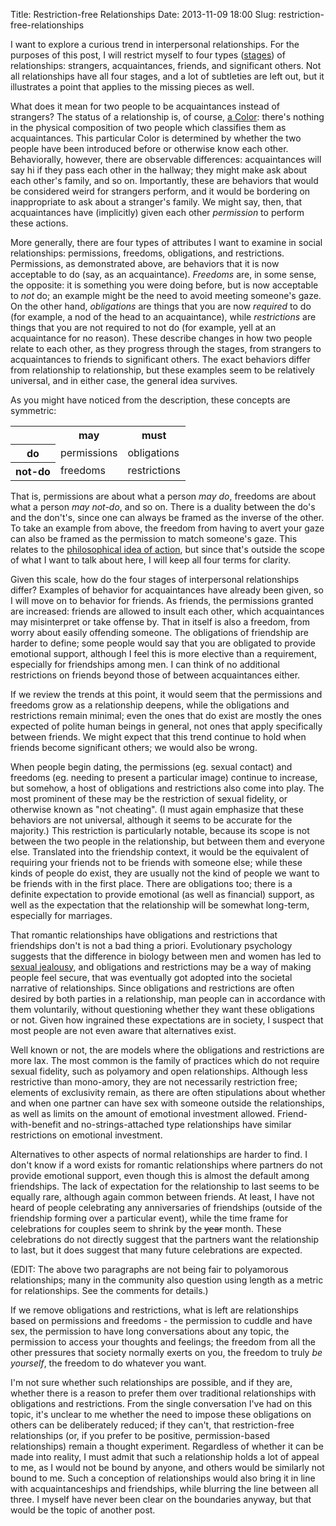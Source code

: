 Title: Restriction-free Relationships
Date: 2013-11-09 18:00
Slug: restriction-free-relationships

I want to explore a curious trend in interpersonal relationships. For the purposes of this post, I will restrict myself to four types ([stages](http://en.wikipedia.org/wiki/Interpersonal_relationship#Development)) of relationships: strangers, acquaintances, friends, and significant others. Not all relationships have all four stages, and a lot of subtleties are left out, but it illustrates a point that applies to the missing pieces as well.

What does it mean for two people to be acquaintances instead of strangers? The status of a relationship is, of course, [a Color](http://justinnhli.com/posts/2013/11/invisible-colors.html): there's nothing in the physical composition of two people which classifies them as acquaintances. This particular Color is determined by whether the two people have been introduced before or otherwise know each other. Behaviorally, however, there are observable differences: acquaintances will say hi if they pass each other in the hallway; they might make ask about each other's family, and so on. Importantly, these are behaviors that would be considered weird for strangers perform, and it would be bordering on inappropriate to ask about a stranger's family.  We might say, then, that acquaintances have (implicitly) given each other *permission* to perform these actions.

More generally, there are four types of attributes I want to examine in social relationships: permissions, freedoms, obligations, and restrictions. Permissions, as demonstrated above, are behaviors that it is now acceptable to do (say, as an acquaintance). *Freedoms* are, in some sense, the opposite: it is something you were doing before, but is now acceptable to *not* do; an example might be the need to avoid meeting someone's gaze. On the other hand, *obligations* are things that you are now *required* to do (for example, a nod of the head to an acquaintance), while *restrictions* are things that you are not required to not do (for example, yell at an acquaintance for no reason). These describe changes in how two people relate to each other, as they progress through the stages, from strangers to acquaintances to friends to significant others. The exact behaviors differ from relationship to relationship, but these examples seem to be relatively universal, and in either case, the general idea survives.

As you might have noticed from the description, these concepts are symmetric:

<table>
    <tr>
        <th></th>
        <th>may</th>
        <th>must</th>
    </tr>
    <tr>
        <th>do</th>
        <td>permissions</td>
        <td>obligations</td>
    </tr>
    <tr>
        <th>not-do</th>
        <td>freedoms</td>
        <td>restrictions</td>
    </tr>
</table>

That is, permissions are about what a person *may do*, freedoms are about what a person *may not-do*, and so on. There is a duality between the do's and the don't's, since one can always be framed as the inverse of the other. To take an example from above, the freedom from having to avert your gaze can also be framed as the permission to match someone's gaze. This relates to the [philosophical idea of action](http://en.wikipedia.org/wiki/Action_%28philosophy%29), but since that's outside the scope of what I want to talk about here, I will keep all four terms for clarity.

Given this scale, how do the four stages of interpersonal relationships differ? Examples of behavior for acquaintances have already been given, so I will move on to behavior for friends. As friends, the permissions granted are increased: friends are allowed to insult each other, which acquaintances may misinterpret or take offense by. That in itself is also a freedom, from worry about easily offending someone. The obligations of friendship are harder to define; some people would say that you are obligated to provide emotional support, although I feel this is more elective than a requirement, especially for friendships among men. I can think of no additional restrictions on friends beyond those of between acquaintances either.

If we review the trends at this point, it would seem that the permissions and freedoms grow as a relationship deepens, while the obligations and restrictions remain minimal; even the ones that do exist are mostly the ones expected of polite human beings in general, not ones that apply specifically between friends. We might expect that this trend continue to hold when friends become significant others; we would also be wrong.

When people begin dating, the permissions (eg. sexual contact) and freedoms (eg. needing to present a particular image) continue to increase, but somehow, a host of obligations and restrictions also come into play. The most prominent of these may be the restriction of sexual fidelity, or otherwise known as "not cheating". (I must again emphasize that these behaviors are not universal, although it seems to be accurate for the majority.) This restriction is particularly notable, because its scope is not between the two people in the relationship, but between them and everyone else. Translated into the friendship context, it would be the equivalent of requiring your friends not to be friends with someone else; while these kinds of people do exist, they are usually not the kind of people we want to be friends with in the first place. There are obligations too; there is a definite expectation to provide emotional (as well as financial) support, as well as the expectation that the relationship will be somewhat long-term, especially for marriages.

That romantic relationships have obligations and restrictions that friendships don't is not a bad thing a priori. Evolutionary psychology suggests that the difference in biology between men and women has led to [sexual jealousy](http://en.wikipedia.org/wiki/Sexual_jealousy_in_humans), and obligations and restrictions may be a way of making people feel secure, that was eventually got adopted into the societal narrative of relationships. Since obligations and restrictions are often desired by both parties in a relationship, man people can in accordance with them voluntarily, without questioning whether they want these obligations or not. Given how ingrained these expectations are in society, I suspect that most people are not even aware that alternatives exist.

Well known or not, the are models where the obligations and restrictions are more lax. The most common is the family of practices which do not require sexual fidelity, such as polyamory and open relationships.  Although less restrictive than mono-amory, they are not necessarily restriction free; elements of exclusivity remain, as there are often stipulations about whether and when one partner can have sex with someone outside the relationships, as well as limits on the amount of emotional investment allowed. Friend-with-benefit and no-strings-attached type relationships have similar restrictions on emotional investment.

Alternatives to other aspects of normal relationships are harder to find. I don't know if a word exists for romantic relationships where partners do not provide emotional support, even though this is almost the default among friendships. The lack of expectation for the relationship to last seems to be equally rare, although again common between friends. At least, I have not heard of people celebrating any anniversaries of friendships (outside of the friendship forming over a particular event), while the time frame for celebrations for couples seem to shrink by the ~~year~~ month. These celebrations do not directly suggest that the partners want the relationship to last, but it does suggest that many future celebrations are expected.

(EDIT: The above two paragraphs are not being fair to polyamorous relationships; many in the community also question using length as a metric for relationships. See the comments for details.)

If we remove obligations and restrictions, what is left are relationships based on permissions and freedoms - the permission to cuddle and have sex, the permission to have long conversations about any topic, the permission to access your thoughts and feelings; the freedom from all the other pressures that society normally exerts on you, the freedom to truly *be yourself*, the freedom to do whatever you want.

I'm not sure whether such relationships are possible, and if they are, whether there is a reason to prefer them over traditional relationships with obligations and restrictions. From the single conversation I've had on this topic, it's unclear to me whether the need to impose these obligations on others can be deliberately reduced; if they can't, that restriction-free relationships (or, if you prefer to be positive, permission-based relationships) remain a thought experiment. Regardless of whether it can be made into reality, I must admit that such a relationship holds a lot of appeal to me, as I would not be bound by anyone, and others would be similarly not bound to me. Such a conception of relationships would also bring it in line with acquaintanceships and friendships, while blurring the line between all three. I myself have never been clear on the boundaries anyway, but that would be the topic of another post.

